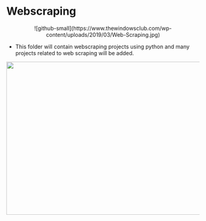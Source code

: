 # <b>Webscraping</b>

<p align="center">
  ![github-small](https://www.thewindowsclub.com/wp-content/uploads/2019/03/Web-Scraping.jpg)
</p>

- This folder will contain webscraping projects using python and many projects related to web scraping will be added.

<p aign="center">
  <img src="https://miro.medium.com/max/1132/1*G_HA1qyqT9aqmLoh3bWwTw.png" width="800" height="400" />
</p>

